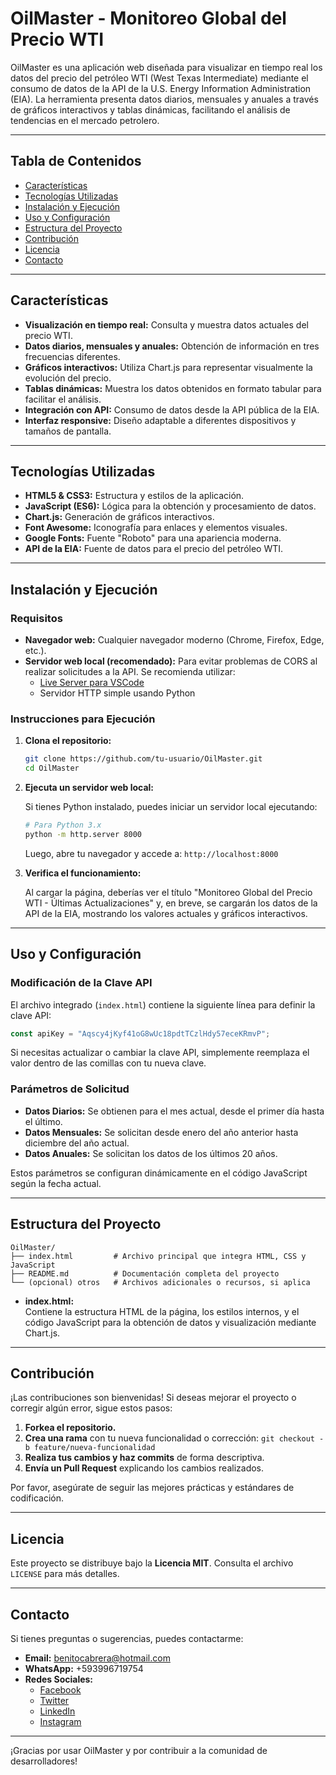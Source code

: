 # OilMaster - Monitoreo Global del Precio WTI

OilMaster es una aplicación web diseñada para visualizar en tiempo real los datos del precio del petróleo WTI (West Texas Intermediate) mediante el consumo de datos de la API de la U.S. Energy Information Administration (EIA). La herramienta presenta datos diarios, mensuales y anuales a través de gráficos interactivos y tablas dinámicas, facilitando el análisis de tendencias en el mercado petrolero.

---

## Tabla de Contenidos

- [Características](#características)
- [Tecnologías Utilizadas](#tecnologías-utilizadas)
- [Instalación y Ejecución](#instalación-y-ejecución)
- [Uso y Configuración](#uso-y-configuración)
- [Estructura del Proyecto](#estructura-del-proyecto)
- [Contribución](#contribución)
- [Licencia](#licencia)
- [Contacto](#contacto)

---

## Características

- **Visualización en tiempo real:** Consulta y muestra datos actuales del precio WTI.
- **Datos diarios, mensuales y anuales:** Obtención de información en tres frecuencias diferentes.
- **Gráficos interactivos:** Utiliza Chart.js para representar visualmente la evolución del precio.
- **Tablas dinámicas:** Muestra los datos obtenidos en formato tabular para facilitar el análisis.
- **Integración con API:** Consumo de datos desde la API pública de la EIA.
- **Interfaz responsive:** Diseño adaptable a diferentes dispositivos y tamaños de pantalla.

---

## Tecnologías Utilizadas

- **HTML5 & CSS3:** Estructura y estilos de la aplicación.
- **JavaScript (ES6):** Lógica para la obtención y procesamiento de datos.
- **Chart.js:** Generación de gráficos interactivos.
- **Font Awesome:** Iconografía para enlaces y elementos visuales.
- **Google Fonts:** Fuente "Roboto" para una apariencia moderna.
- **API de la EIA:** Fuente de datos para el precio del petróleo WTI.

---

## Instalación y Ejecución

### Requisitos

- **Navegador web:** Cualquier navegador moderno (Chrome, Firefox, Edge, etc.).
- **Servidor web local (recomendado):** Para evitar problemas de CORS al realizar solicitudes a la API. Se recomienda utilizar:
  - [Live Server para VSCode](https://marketplace.visualstudio.com/items?itemName=ritwickdey.LiveServer)
  - Servidor HTTP simple usando Python

### Instrucciones para Ejecución

1. **Clona el repositorio:**

   ```bash
   git clone https://github.com/tu-usuario/OilMaster.git
   cd OilMaster
   ```

2. **Ejecuta un servidor web local:**

   Si tienes Python instalado, puedes iniciar un servidor local ejecutando:

   ```bash
   # Para Python 3.x
   python -m http.server 8000
   ```

   Luego, abre tu navegador y accede a: `http://localhost:8000`

3. **Verifica el funcionamiento:**

   Al cargar la página, deberías ver el título "Monitoreo Global del Precio WTI - Últimas Actualizaciones" y, en breve, se cargarán los datos de la API de la EIA, mostrando los valores actuales y gráficos interactivos.

---

## Uso y Configuración

### Modificación de la Clave API

El archivo integrado (`index.html`) contiene la siguiente línea para definir la clave API:

```js
const apiKey = "Aqscy4jKyf41oG8wUc18pdtTCzlHdy57eceKRmvP";
```

Si necesitas actualizar o cambiar la clave API, simplemente reemplaza el valor dentro de las comillas con tu nueva clave.

### Parámetros de Solicitud

- **Datos Diarios:** Se obtienen para el mes actual, desde el primer día hasta el último.
- **Datos Mensuales:** Se solicitan desde enero del año anterior hasta diciembre del año actual.
- **Datos Anuales:** Se solicitan los datos de los últimos 20 años.

Estos parámetros se configuran dinámicamente en el código JavaScript según la fecha actual.

---

## Estructura del Proyecto

```
OilMaster/
├── index.html         # Archivo principal que integra HTML, CSS y JavaScript
├── README.md          # Documentación completa del proyecto
└── (opcional) otros   # Archivos adicionales o recursos, si aplica
```

- **index.html:**  
  Contiene la estructura HTML de la página, los estilos internos, y el código JavaScript para la obtención de datos y visualización mediante Chart.js.

---

## Contribución

¡Las contribuciones son bienvenidas! Si deseas mejorar el proyecto o corregir algún error, sigue estos pasos:

1. **Forkea el repositorio.**
2. **Crea una rama** con tu nueva funcionalidad o corrección: `git checkout -b feature/nueva-funcionalidad`
3. **Realiza tus cambios y haz commits** de forma descriptiva.
4. **Envía un Pull Request** explicando los cambios realizados.

Por favor, asegúrate de seguir las mejores prácticas y estándares de codificación.

---

## Licencia

Este proyecto se distribuye bajo la **Licencia MIT**. Consulta el archivo `LICENSE` para más detalles.

---

## Contacto

Si tienes preguntas o sugerencias, puedes contactarme:

- **Email:** [benitocabrera@hotmail.com](mailto:benitocabrera@hotmail.com)
- **WhatsApp:** +593996719754
- **Redes Sociales:**
  - [Facebook](https://www.facebook.com/benito.cabrera.92)
  - [Twitter](https://twitter.com/benitocabrera)
  - [LinkedIn](https://www.linkedin.com/in/benito-cabrera-r/)
  - [Instagram](https://www.instagram.com/benitocabrera)

---

¡Gracias por usar OilMaster y por contribuir a la comunidad de desarrolladores!

